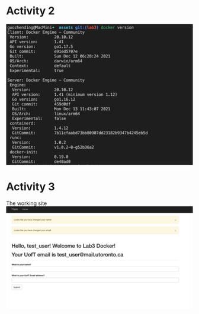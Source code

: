 # Activity 2
![Screenshot for activity 2](/assets/Lab3_Activity2.png)

# Activity 3
The working site
![Screenshot for activity 3](/assets/Lab3_Activity3_a.png)
